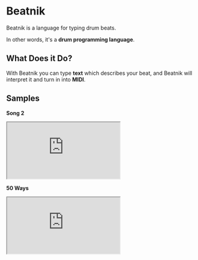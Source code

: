 # Beatnik

Beatnik is a language for typing drum beats.

In other words, it's a **drum programming language**.

## What Does it Do?

With Beatnik you can type **text** which describes your beat, and Beatnik will interpret it and turn in into **MIDI**.

## Samples

**Song 2**
<iframe src="https://drive.google.com/file/d/1CVjNAYApnMNlhYOlAlGLJCB7WGvBDJO5/preview"></iframe>

**50 Ways**
<iframe src="https://drive.google.com/file/d/1qEw-5D6pLfflZBiCXrj60oeYwtHhJ1h_/preview"></iframe>
